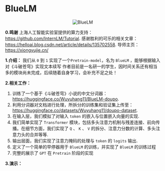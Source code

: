 # BlueLM
<div align="center">
    <img src="https://github.com/user-attachments/assets/2cf7b081-7392-42f2-9954-316407d83aea" alt="BlueLM" />
</div>

**0.鸣谢**
上海人工智能实验室提供的算力支持：https://github.com/InternLM/Tutorial.
感谢胜利的可乐的相关文章：https://helloai.blog.csdn.net/article/details/135702558.
导师主页：https://xiongyujie.cn/

**1.介绍：**
我们从 `0` 到 `1` 实现了一个`Pretrain-model`，名为 `BlueLM` ，能够根据输入对《斗破苍穹》实现文本续写
作者目前是一名研一的学生，因时间关系还有相当多的模块尚未完成，后续随着自身学习，会补充不足之处！

**2.相关工作：**
1. 训练了一个基于《斗破苍穹》小说的中文分词器： https://huggingface.co/Wuyuhang11/BlueLM-doupo.
2. 利用分词器对文档进行处理，所拆分的训练集和验证集上传至： https://huggingface.co/datasets/Wuyuhang11/doupo-dataset.
3. 在输入层，我们模拟了对输入 `token` 的嵌入与位置嵌入向量的实现.
4. 我们简单实现了 `Transformer` 模块，包括多头注意力机制与残差连接、前向传播。在细节方面，我们实现了 `Q` 、 `K` 、 `V` 的拆分、注意力分数的计算、多头注意力头的合并等等.
5. 输出层面，我们实现了注意力掩码的处理与 `token` 的 `logits` 输出.
6. 定义了一个简单的早停器用于 `BlueLM` 的训练，并实现了 `BlueLM` 的训练过程
7. 完整的展示了 `GPT` 在 `Pretrain` 阶段的实现


**3.演示：**

